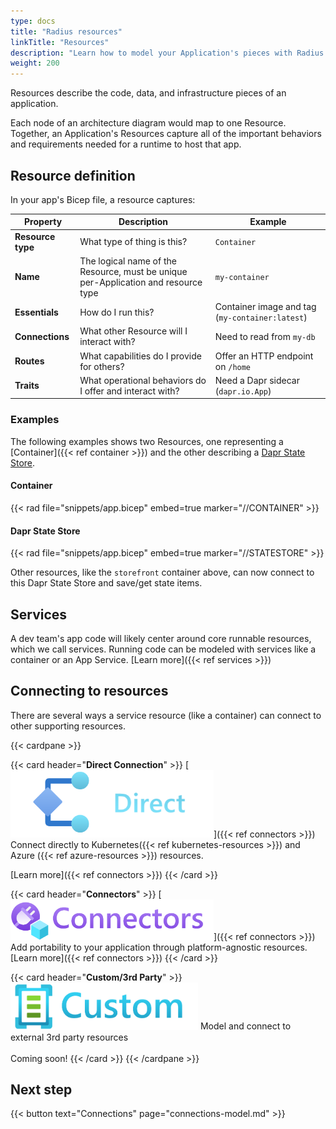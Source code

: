 ```yaml
---
type: docs
title: "Radius resources"
linkTitle: "Resources"
description: "Learn how to model your Application's pieces with Radius resources"
weight: 200
---
```


Resources describe the code, data, and infrastructure pieces of an application.

Each node of an architecture diagram would map to one Resource. Together, an Application's Resources capture all of the important behaviors and requirements needed for a runtime to host that app. 

## Resource definition

In your app's Bicep file, a resource captures: 

| Property | Description | Example |
|----------|-------------|---------|
| **Resource type** | What type of thing is this? | `Container`
| **Name** | The logical name of the Resource, must be unique per-Application and resource type | `my-container`
| **Essentials** | How do I run this? | Container image and tag (`my-container:latest`)
| **Connections** | What other Resource will I interact with? | Need to read from `my-db` 
| **Routes** | What capabilities do I provide for others? | Offer an HTTP endpoint on `/home`
| **Traits** | What operational behaviors do I offer and interact with? | Need a Dapr sidecar (`dapr.io.App`)

### Examples

The following examples shows two Resources, one representing a [Container]({{< ref container >}}) and the other describing a [Dapr State Store](https://docs.dapr.io/developing-applications/building-blocks/state-management/state-management-overview/).

#### Container

{{< rad file="snippets/app.bicep" embed=true marker="//CONTAINER" >}}

#### Dapr State Store

{{< rad file="snippets/app.bicep" embed=true marker="//STATESTORE" >}}

Other resources, like the `storefront` container above, can now connect to this Dapr State Store and save/get state items.

## Services 

A dev team's app code will likely center around core runnable resources, which we call services. Running code can be modeled with services like a container or an App Service. [Learn more]({{< ref services >}})

## Connecting to resources 

There are several ways a service resource (like a container) can connect to other supporting resources. 

{{< cardpane >}}

{{< card header="**Direct Connection**" >}}
[<img src="direct-icon.png" alt="Connectors" style="width:325px"/>]({{< ref connectors >}})
Connect directly to Kubernetes({{< ref kubernetes-resources >}}) and Azure ({{< ref azure-resources >}}) resources. 

[Learn more]({{< ref connectors >}})
{{< /card >}}

{{< card header="**Connectors**" >}}
[<img src="connectors.png" alt="Connectors" style="width:325px"/>]({{< ref connectors >}})
Add portability to your application through platform-agnostic resources.
[Learn more]({{< ref connectors >}})
{{< /card >}}

{{< card header="**Custom/3rd Party**" >}}
<img src="custom.png" alt="Custom" style="width:300px"/>
Model and connect to external 3rd party resources<br /><br />
Coming soon!
{{< /card >}}
{{< /cardpane >}}


## Next step

{{< button text="Connections" page="connections-model.md" >}}

